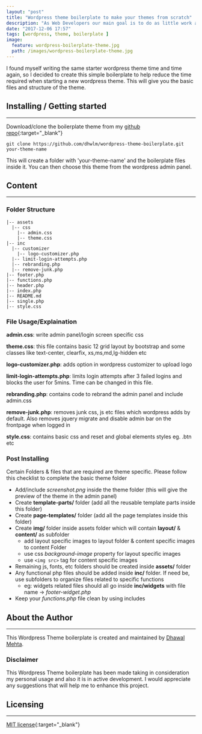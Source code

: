 ```yaml
---
layout: "post"
title: "Wordpress theme boilerplate to make your themes from scratch"
description: "As Web Developers our main goal is to do as little work as possible. "
date: "2017-12-06 17:57"
tags: [wordpress, theme, boilerplate ]
image:
  feature: wordpress-boilerplate-theme.jpg
  path: /images/wordpress-boilerplate-theme.jpg
---
```


I found myself writing the same starter wordpress theme time and time again, so I decided to create this simple boilerplate to help reduce the time required when starting a new wordpress theme. This will give you the basic files and structure of the theme.

## Installing / Getting started
---
Download/clone the boilerplate theme from my [github repo](https://github.com/dhwlm/wordpress-theme-boilerplate){:target="_blank"}

```shell
git clone https://github.com/dhwlm/wordpress-theme-boilerplate.git your-theme-name
```

This will create a folder with 'your-theme-name' and the boilerplate files inside it. You can then choose this theme from the wordpress admin panel.

## Content
---
### Folder Structure

```terminal
|-- assets
  |-- css
    |-- admin.css
    |-- theme.css
|-- inc
  |-- customizer
    |-- logo-customizer.php
  |-- limit-login-attempts.php
  |-- rebranding.php
  |-- remove-junk.php
|-- footer.php
|-- functions.php
|-- header.php
|-- index.php
|-- README.md
|-- single.php
|-- style.css
```

### File Usage/Explaination

**admin.css**: write admin panel/login screen specific css

**theme.css**: this file contains basic 12 grid layout by bootstrap and some classes like text-center, clearfix, xs,ms,md,lg-hidden etc

**logo-customizer.php**: adds option in wordpress customizer to upload logo

**limit-login-attempts.php**: limits login attempts after 3 failed logins and blocks the user for 5mins. Time can be changed in this file.

**rebranding.php**: contains code to rebrand the admin panel and include admin.css

**remove-junk.php**: removes junk css, js etc files which wordpress adds by default. Also removes jquery migrate and disable admin bar on the frontpage when logged in

**style.css**: contains basic css and reset and global elements styles eg. .btn etc


### Post Installing

Certain Folders & files that are required are theme specific.
Please follow this checklist to complete the basic theme folder

  * Add/include *screenshot.png* inside the theme folder (this will give the preview of the theme in the admin panel)
  * Create **template-parts/** folder (add all the reusable template parts inside this folder)
  * Create **page-templates/** folder (add all the page templates inside this folder)
  * Create **img/** folder inside assets folder which will contain **layout/** & **content/** as subfolder
    - add layout specific images to layout folder & content specific images to content Folder
    - use css *background-image* property for layout specific images
    - use `<img src>` tag for content specific images
  * Remaining js, fonts, etc folders should be created inside **assets/** folder
  * Any functional php files should be added inside **inc/** folder. If need be, use subfolders to organize files related to specific functions
    - eg: widgets related files should all go inside **inc/widgets** with file name -> *footer-widget.php*
  * Keep your *functions.php* file clean by using includes


## About the Author
---
This Wordpress Theme boilerplate is created and maintained by [Dhawal Mehta](http://dhawalmehta.com).

### Disclaimer

This Wordpress Theme boilerplate has been made taking in consideration my personal usage and also it is in active development. I would appreciate any suggestions that will help me to enhance this project.

## Licensing
---
[MIT license](https://dhawal.mit-license.org/){:target="_blank"}
